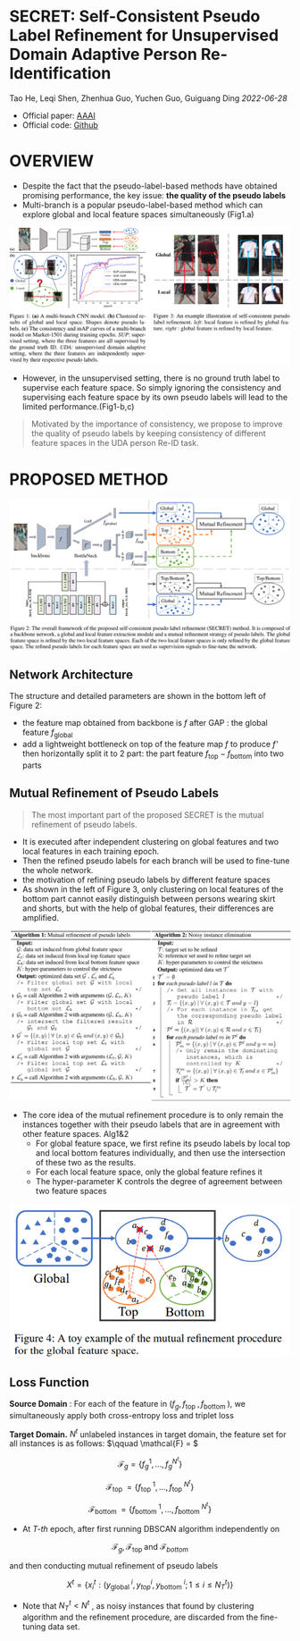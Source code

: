 # SECRET: Self-Consistent Pseudo Label Refinement for Unsupervised Domain  Adaptive Person Re-Identification
Tao He, Leqi Shen, Zhenhua Guo, Yuchen Guo, Guiguang Ding _2022-06-28_


* Official paper: [AAAI](https://ojs.aaai.org/index.php/AAAI/article/view/19970)
* Official code: [Github](https://github.com/LunarShen/SECRET)

# OVERVIEW
- Despite the fact that the pseudo-label-based methods have obtained promising performance, the key issue: **the quality of the pseudo labels**
- Multi-branch is a popular pseudo-label-based method  which can explore global and local feature spaces simultaneously (Fig1.a)

![f1](../../asset/images/P_ReId/Secret/fig1.png)

- However, in the unsupervised setting, there is no ground truth label to supervise each feature space. So simply ignoring the consistency and supervising each feature space by its own pseudo labels will lead to the limited performance.(Fig1-b,c)
> Motivated by the importance of consistency, we propose to improve the quality of pseudo labels by keeping consistency of different feature spaces in the UDA person Re-ID task. 



# PROPOSED METHOD
![overview](../../asset/images/P_ReId/Secret/overview.png)

## Network Architecture
The structure and detailed parameters are shown in the bottom left of Figure 2:
  - the feature map obtained from backbone is _f_ after GAP :  the global feature $f_\text{global}$
  - add a lightweight bottleneck on top of the feature map _f_ to produce _f'_  then horizontally split it to 2 part: the part feature $f_\text{top} - f_\text{bottom}$
into two parts

## Mutual Refinement of Pseudo Labels
> The most important part of the proposed SECRET is the mutual refinement of pseudo labels.

- It is executed after independent clustering on global features and two local features in each training epoch. 
- Then the refined pseudo labels for each branch will be used to fine-tune the whole network.
- the motivation of refining pseudo labels by different feature spaces
- As shown in the left of Figure 3, only clustering on local features of the bottom part cannot easily distinguish between persons wearing skirt and shorts, but with the help of global features, their differences are amplified.

![alg](../../asset/images/P_ReId/Secret/alg.png)

- The core idea of the mutual refinement procedure is to only remain the instances together with their pseudo labels that are in agreement with other feature spaces. Alg1&2
  - For global feature space, we first refine its pseudo labels by local top and local bottom features individually, and then use the intersection of these two as the results.
  -  For each local feature space, only the global feature refines it
  -  The hyper-parameter K controls the degree of agreement between two feature spaces

![f4](../../asset/images/P_ReId/Secret/f4.png)
## Loss Function
**Source Domain** :  For each of the feature in $\left(f_g, f_{\text {top }}, f_{\text {bottom }}\right)$, we simultaneously apply both cross-entropy loss and triplet loss

**Target Domain.** $N^t$ unlabeled instances in target domain, the feature set for all instances is as follows:  $\qquad \mathcal{F} = $ 

$$\mathcal{F}_g= \{f_g^1, \ldots, f_g^{N^t} \}$$

$$\mathcal{F}_{\text {top }} = \{f_{\text {top }}^1, \ldots, f_{\text {top }}^{N^t} \} $$

$$\mathcal{F}_{\text {bottom }} = \{f_{\text {bottom }}^1, \ldots, f_{\text {bottom }}^{N^t} \}$$

- At _T-th_ epoch, after first running DBSCAN algorithm independently on 

$$\mathcal{F}_g, \mathcal{F}_{\text {top }} \text{ and } \mathcal{F}_{b o t t o m}$$

   and then conducting mutual refinement of pseudo labels

$$X^t= \{x_i^t: (y_{\text {global }}^i, y_{  {top }}^i, y_{\text {bottom }}^i ; 1 \leq i \leq N_T^t ) \}$$

- Note that $N_T^t < N^t$ , as noisy instances that found by clustering algorithm and the refinement procedure, are discarded from the fine-tuning data set.
